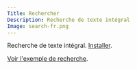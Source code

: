 ```yaml
---
Title: Rechercher
Description: Recherche de texte intégral
Image: search-fr.png
---
```

Recherche de texte intégral.
[Installer](https://github.com/datenstrom/yellow-extensions/tree/master/features/search).

[Voir l'exemple de recherche](/fr/search/query:comment%20faire/).